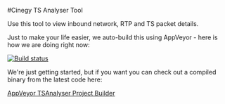 ﻿#Cinegy TS Analyser Tool

Use this tool to view inbound network, RTP and TS packet details.

Just to make your life easier, we auto-build this using AppVeyor - here is how we are doing right now: 

[![Build status](https://ci.appveyor.com/api/projects/status/08dqscip26lr0g1o/branch/master?svg=true)](https://ci.appveyor.com/project/cinegy/tsanalyser/branch/master)

We're just getting started, but if you want you can check out a compiled binary from the latest code here:

[AppVeyor TSAnalyser Project Builder](https://ci.appveyor.com/project/cinegy/tsanalyser)

